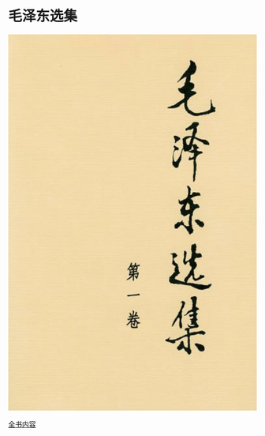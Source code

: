 # 毛泽东选集

![毛泽东选集](https://github.com/Kua-Fu/blog-book-images/blob/main/reading/biography/mao/mao.png?raw=true)

[全书内容](https://www.poetries.cn/毛选/)
